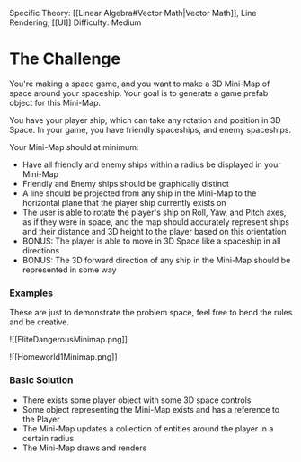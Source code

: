 
Specific Theory: [[Linear Algebra#Vector Math|Vector Math]], Line Rendering, [[UI]]
Difficulty: Medium

# The Challenge

You're making a space game, and you want to make a 3D Mini-Map of space around your spaceship. Your goal is to generate a game prefab object for this Mini-Map.

You have your player ship, which can take any rotation and position in 3D Space.
In your game, you have friendly spaceships, and enemy spaceships.

Your Mini-Map should at minimum:

- Have all friendly and enemy ships within a radius be displayed in your Mini-Map
- Friendly and Enemy ships should be graphically distinct 
- A line should be projected from any ship in the Mini-Map to the horizontal plane that the player ship currently exists on
- The user is able to rotate the player's ship on Roll, Yaw, and Pitch axes, as if they were in space, and the map should accurately represent ships and their distance and 3D height to the player based on this orientation
- BONUS: The player is able to move in 3D Space like a spaceship in all directions 
- BONUS: The 3D forward direction of any ship in the Mini-Map should be represented in some way
### Examples

These are just to demonstrate the problem space, feel free to bend the rules and be creative.

![[EliteDangerousMinimap.png]]

![[Homeworld1Minimap.png]]

### Basic Solution

- There exists some player object with some 3D space controls
- Some object representing the Mini-Map exists and has a reference to the Player
- The Mini-Map updates a collection of entities around the player in a certain radius
- The Mini-Map draws and renders